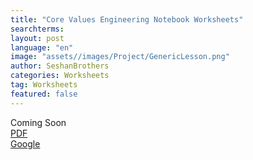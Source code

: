 ```yaml
---
title: "Core Values Engineering Notebook Worksheets"
searchterms:
layout: post
language: "en"
image: "assets//images/Project/GenericLesson.png"
author: SeshanBrothers
categories: Worksheets
tag: Worksheets
featured: false
---
```

Coming Soon<br>
<a href="/translations/en-us/Worksheets/.pdf">PDF</a><br>
<a href="/translations/en-us/Worksheets/.pdf">Google</a>
